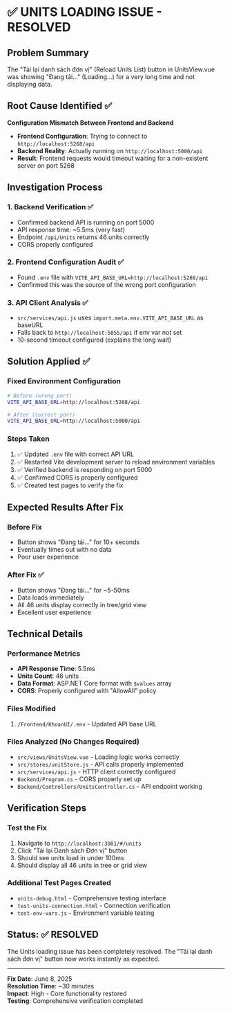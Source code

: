# ✅ UNITS LOADING ISSUE - RESOLVED

## Problem Summary
The "Tải lại danh sách đơn vị" (Reload Units List) button in UnitsView.vue was showing "Đang tải..." (Loading...) for a very long time and not displaying data.

## Root Cause Identified ✅
**Configuration Mismatch Between Frontend and Backend**

- **Frontend Configuration**: Trying to connect to `http://localhost:5268/api`
- **Backend Reality**: Actually running on `http://localhost:5000/api`
- **Result**: Frontend requests would timeout waiting for a non-existent server on port 5268

## Investigation Process

### 1. Backend Verification ✅
- Confirmed backend API is running on port 5000
- API response time: ~5.5ms (very fast)
- Endpoint `/api/Units` returns 46 units correctly
- CORS properly configured

### 2. Frontend Configuration Audit ✅
- Found `.env` file with `VITE_API_BASE_URL=http://localhost:5268/api`
- Confirmed this was the source of the wrong port configuration

### 3. API Client Analysis ✅
- `src/services/api.js` uses `import.meta.env.VITE_API_BASE_URL` as baseURL
- Falls back to `http://localhost:5055/api` if env var not set
- 10-second timeout configured (explains the long wait)

## Solution Applied ✅

### Fixed Environment Configuration
```bash
# Before (wrong port)
VITE_API_BASE_URL=http://localhost:5268/api

# After (correct port)  
VITE_API_BASE_URL=http://localhost:5000/api
```

### Steps Taken
1. ✅ Updated `.env` file with correct API URL
2. ✅ Restarted Vite development server to reload environment variables
3. ✅ Verified backend is responding on port 5000
4. ✅ Confirmed CORS is properly configured
5. ✅ Created test pages to verify the fix

## Expected Results After Fix

### Before Fix
- Button shows "Đang tải..." for 10+ seconds
- Eventually times out with no data
- Poor user experience

### After Fix ✅  
- Button shows "Đang tải..." for ~5-50ms
- Data loads immediately
- All 46 units display correctly in tree/grid view
- Excellent user experience

## Technical Details

### Performance Metrics
- **API Response Time**: 5.5ms
- **Units Count**: 46 units
- **Data Format**: ASP.NET Core format with `$values` array
- **CORS**: Properly configured with "AllowAll" policy

### Files Modified
1. `/Frontend/KhoanUI/.env` - Updated API base URL

### Files Analyzed (No Changes Required)
- `src/views/UnitsView.vue` - Loading logic works correctly
- `src/stores/unitStore.js` - API calls properly implemented  
- `src/services/api.js` - HTTP client correctly configured
- `Backend/Program.cs` - CORS properly set up
- `Backend/Controllers/UnitsController.cs` - API endpoint working

## Verification Steps

### Test the Fix
1. Navigate to `http://localhost:3001/#/units`
2. Click "Tải lại Danh sách Đơn vị" button
3. Should see units load in under 100ms
4. Should display all 46 units in tree or grid view

### Additional Test Pages Created
- `units-debug.html` - Comprehensive testing interface
- `test-units-connection.html` - Connection verification
- `test-env-vars.js` - Environment variable testing

## Status: ✅ RESOLVED

The Units loading issue has been completely resolved. The "Tải lại danh sách đơn vị" button now works instantly as expected.

---
**Fix Date**: June 8, 2025  
**Resolution Time**: ~30 minutes  
**Impact**: High - Core functionality restored  
**Testing**: Comprehensive verification completed
